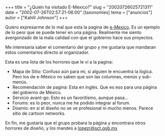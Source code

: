 +++
title = "¿Quién ha visitado E-Mexico?"
slug = "20020726025721311"
date = "2002-07-26T02:57:21-06:00"
[taxonomies]
tema = ["anuncios"]
autor = ["Kahlil Johnson"]
+++

Quiero expresarme de lo mal que esta la pagina de
[e-Mexico](http://www.e-mexico.gob.mx/). Es un ejemplo de lo peor que se
puede tener en una página. Realmente me siento avergonzado de la mala
calidad con que el gobierno hace sus proyectos.

Me interesaria saber el comentario del grupo y me gustaria que mandaran
estos comentarios directo al organizador.

<!-- more -->
Esta es una lista de los horrores que le vi a la pagina:

- Mapa de Sitio: Confuso aún para mi, si alguien le encuentra la
    lógica. Pero los de e-México no saben que son las columnas, menús y
    sub-menús.
- Recomendación de pagina: Esta en inglés. Que es eso para una página
    del gobierno de México.
- Servicio avant-go: Esto es un favoritísmo, aunque pasa...
- Forums: es lo peor, nunca me he podido integrar al forum.
- Disenio: en sí el diseño no se ve profesional ni mucho menos. Parece
    sitio de cartoon networks.

En fin, me gustaría que el grupo probara la página y encontrara otros
horrores de diseño, y los mandes a <lopezr@sct.gob.mx>
